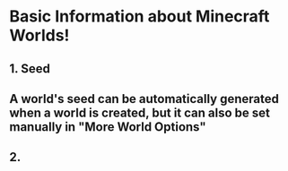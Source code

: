 # Basic Information about Minecraft Worlds!
## 1. Seed
## A world's seed can be automatically generated when a world is created, but it can also be set manually in "More World Options"
## 2.
